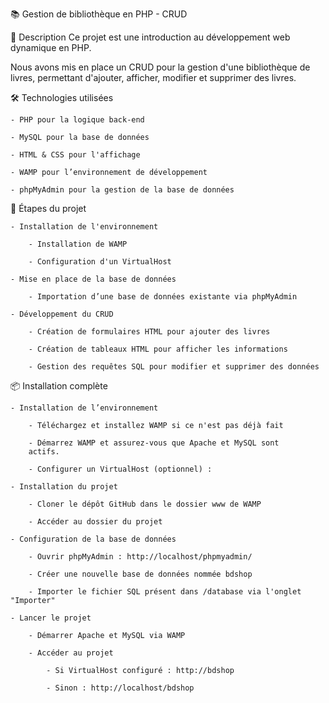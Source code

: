 📚 Gestion de bibliothèque en PHP - CRUD

📌 Description
Ce projet est une introduction au développement web dynamique en PHP.

Nous avons mis en place un CRUD pour la gestion d'une bibliothèque de livres, permettant d'ajouter, afficher, modifier et supprimer des livres.

🛠️ Technologies utilisées

    - PHP pour la logique back-end

    - MySQL pour la base de données

    - HTML & CSS pour l'affichage

    - WAMP pour l’environnement de développement

    - phpMyAdmin pour la gestion de la base de données

🚀 Étapes du projet

    - Installation de l'environnement

        - Installation de WAMP

        - Configuration d'un VirtualHost

    - Mise en place de la base de données

        - Importation d’une base de données existante via phpMyAdmin

    - Développement du CRUD

        - Création de formulaires HTML pour ajouter des livres

        - Création de tableaux HTML pour afficher les informations

        - Gestion des requêtes SQL pour modifier et supprimer des données

📦 Installation complète

    - Installation de l’environnement

        - Téléchargez et installez WAMP si ce n'est pas déjà fait

        - Démarrez WAMP et assurez-vous que Apache et MySQL sont
        actifs.

        - Configurer un VirtualHost (optionnel) :

    - Installation du projet

        - Cloner le dépôt GitHub dans le dossier www de WAMP

        - Accéder au dossier du projet

    - Configuration de la base de données

        - Ouvrir phpMyAdmin : http://localhost/phpmyadmin/

        - Créer une nouvelle base de données nommée bdshop

        - Importer le fichier SQL présent dans /database via l'onglet "Importer"

    - Lancer le projet

        - Démarrer Apache et MySQL via WAMP

        - Accéder au projet

            - Si VirtualHost configuré : http://bdshop

            - Sinon : http://localhost/bdshop
